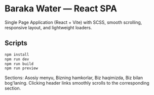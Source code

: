 # Baraka Water — React SPA

Single Page Application (React + Vite) with SCSS, smooth scrolling, responsive layout, and lightweight loaders.

## Scripts
```bash
npm install
npm run dev
npm run build
npm run preview
```

Sections: Asosiy menyu, Bizning hamkorlar, Biz haqimizda, Biz bilan bog'laning.
Clicking header links smoothly scrolls to the corresponding section.
